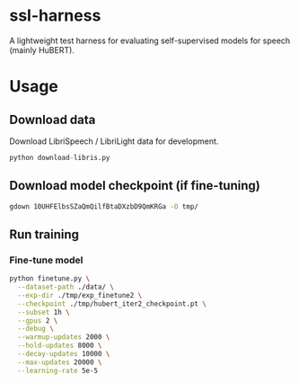 # ssl-harness

A lightweight test harness for evaluating self-supervised models for speech (mainly HuBERT).

# Usage

## Download data

Download LibriSpeech / LibriLight data for development.

```python
python download-libris.py
```

## Download model checkpoint (if fine-tuning)

```bash
gdown 10UHFElbsSZaQmQilfBtaDXzbD9QmKRGa -O tmp/
```

## Run training

### Fine-tune model

```bash
python finetune.py \
  --dataset-path ./data/ \
  --exp-dir ./tmp/exp_finetune2 \
  --checkpoint ./tmp/hubert_iter2_checkpoint.pt \
  --subset 1h \
  --gpus 2 \
  --debug \
  --warmup-updates 2000 \
  --hold-updates 8000 \
  --decay-updates 10000 \
  --max-updates 20000 \
  --learning-rate 5e-5
```
